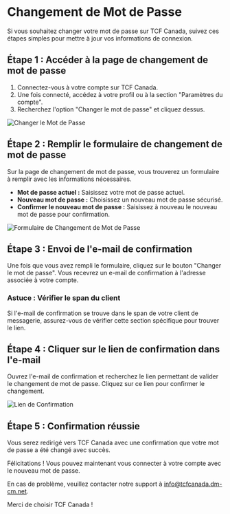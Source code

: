# Changement de Mot de Passe

Si vous souhaitez changer votre mot de passe sur TCF Canada, suivez ces étapes simples pour mettre à jour vos informations de connexion.

## Étape 1 : Accéder à la page de changement de mot de passe

1. Connectez-vous à votre compte sur TCF Canada.
2. Une fois connecté, accédez à votre profil ou à la section "Paramètres du compte".
3. Recherchez l'option "Changer le mot de passe" et cliquez dessus.

![Changer le Mot de Passe](lien-vers-votre-image-changer-mot-de-passe.png)

## Étape 2 : Remplir le formulaire de changement de mot de passe

Sur la page de changement de mot de passe, vous trouverez un formulaire à remplir avec les informations nécessaires.

- **Mot de passe actuel :** Saisissez votre mot de passe actuel.
- **Nouveau mot de passe :** Choisissez un nouveau mot de passe sécurisé.
- **Confirmer le nouveau mot de passe :** Saisissez à nouveau le nouveau mot de passe pour confirmation.

![Formulaire de Changement de Mot de Passe](lien-vers-votre-image-formulaire-changer-mot-de-passe.png)

## Étape 3 : Envoi de l'e-mail de confirmation

Une fois que vous avez rempli le formulaire, cliquez sur le bouton "Changer le mot de passe". Vous recevrez un e-mail de confirmation à l'adresse associée à votre compte.

### Astuce : Vérifier le span du client

Si l'e-mail de confirmation se trouve dans le span de votre client de messagerie, assurez-vous de vérifier cette section spécifique pour trouver le lien.

## Étape 4 : Cliquer sur le lien de confirmation dans l'e-mail

Ouvrez l'e-mail de confirmation et recherchez le lien permettant de valider le changement de mot de passe. Cliquez sur ce lien pour confirmer le changement.

![Lien de Confirmation](lien-vers-votre-image-lien-confirmation-changer-mot-de-passe.png)

## Étape 5 : Confirmation réussie

Vous serez redirigé vers TCF Canada avec une confirmation que votre mot de passe a été changé avec succès.

Félicitations ! Vous pouvez maintenant vous connecter à votre compte avec le nouveau mot de passe.

En cas de problème, veuillez contacter notre support à info@tcfcanada.dm-cm.net.

Merci de choisir TCF Canada !
